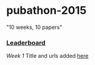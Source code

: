 # pubathon-2015
"10 weeks, 10 papers" 

### [Leaderboard](https://github.com/sr320/pubathon-2015/blob/master/points.ipynb)

*Week 1* Title and urls added [here](https://github.com/sr320/pubathon-2015/wiki/Pub-Titles)
